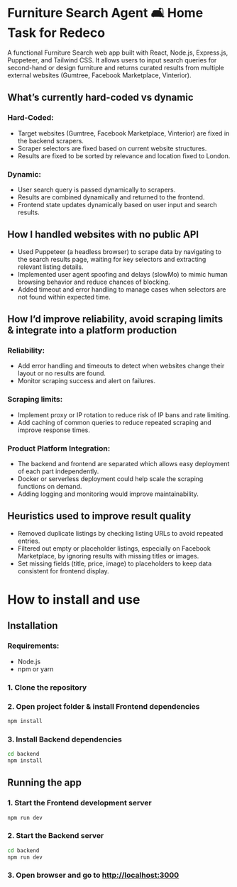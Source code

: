 # Furniture Search Agent 🛋️ Home Task for Redeco

A functional Furniture Search web app built with React, Node.js, Express.js, Puppeteer, and Tailwind CSS.
It allows users to input search queries for second-hand or design furniture and returns curated results from multiple external websites (Gumtree, Facebook Marketplace, Vinterior).

## What’s currently hard-coded vs dynamic

### Hard-Coded:

- Target websites (Gumtree, Facebook Marketplace, Vinterior) are fixed in the backend scrapers.
- Scraper selectors are fixed based on current website structures.
- Results are fixed to be sorted by relevance and location fixed to London.

### Dynamic:

- User search query is passed dynamically to scrapers.
- Results are combined dynamically and returned to the frontend.
- Frontend state updates dynamically based on user input and search results.

## How I handled websites with no public API

- Used Puppeteer (a headless browser) to scrape data by navigating to the search results page, waiting for key selectors and extracting relevant listing details.
- Implemented user agent spoofing and delays (slowMo) to mimic human browsing behavior and reduce chances of blocking.
- Added timeout and error handling to manage cases when selectors are not found within expected time.

## How I’d improve reliability, avoid scraping limits & integrate into a platform production

### Reliability:

- Add error handling and timeouts to detect when websites change their layout or no results are found.
- Monitor scraping success and alert on failures.

### Scraping limits:

- Implement proxy or IP rotation to reduce risk of IP bans and rate limiting.
- Add caching of common queries to reduce repeated scraping and improve response times.

### Product Platform Integration:

- The backend and frontend are separated which allows easy deployment of each part independently.
- Docker or serverless deployment could help scale the scraping functions on demand.
- Adding logging and monitoring would improve maintainability.

## Heuristics used to improve result quality

- Removed duplicate listings by checking listing URLs to avoid repeated entries.
- Filtered out empty or placeholder listings, especially on Facebook Marketplace, by ignoring results with missing titles or images.
- Set missing fields (title, price, image) to placeholders to keep data consistent for frontend display.

# How to install and use

## Installation

### Requirements:

- Node.js
- npm or yarn

### 1. Clone the repository

### 2. Open project folder & install Frontend dependencies

```bash
npm install
```

### 3. Install Backend dependencies

```bash
cd backend
npm install
```

## Running the app

### 1. Start the Frontend development server

```bash
npm run dev
```

### 2. Start the Backend server

```bash
cd backend
npm run dev
```

### 3. Open browser and go to [http://localhost:3000](http://localhost:3000)
